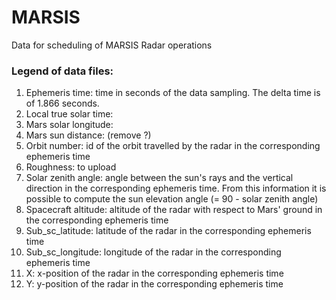 # MARSIS
Data for scheduling of MARSIS Radar operations

### Legend of data files:
1. Ephemeris time: time in seconds of the data sampling. The delta time is of 1.866 seconds.
2. Local true solar time: 
3. Mars solar longitude: 
4. Mars sun distance: (remove ?)
5. Orbit number: id of the orbit travelled by the radar in the corresponding ephemeris time
6. Roughness: to upload
7. Solar zenith angle: angle between the sun's rays and the vertical direction in the corresponding ephemeris time. From this information it is possible to compute the sun elevation angle (= 90 - solar zenith angle)
8. Spacecraft altitude: altitude of the radar with respect to Mars' ground in the corresponding ephemeris time
9. Sub_sc_latitude: latitude of the radar in the corresponding ephemeris time
10. Sub_sc_longitude: longitude of the radar in the corresponding ephemeris time
11. X: x-position of the radar in the corresponding ephemeris time
12. Y: y-position of the radar in the corresponding ephemeris time
